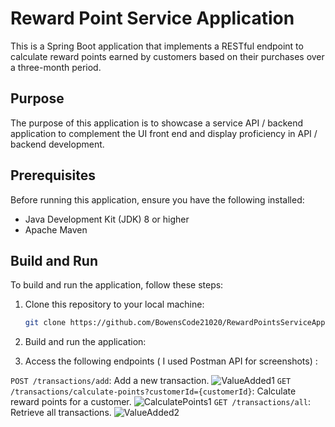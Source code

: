 # Reward Point Service Application

This is a Spring Boot application that implements a RESTful endpoint to calculate reward points earned by customers based on their purchases over a three-month period.
## Purpose

The purpose of this application is to showcase a service API / backend application to complement the UI front end and display proficiency in API / backend development.

## Prerequisites

Before running this application, ensure you have the following installed:

- Java Development Kit (JDK) 8 or higher
- Apache Maven

## Build and Run

To build and run the application, follow these steps:

1. Clone this repository to your local machine:
   ```sh
   git clone https://github.com/BowensCode21020/RewardPointsServiceApplication.git
2. Build and run the application:

3. Access the following endpoints ( I used Postman API for screenshots) :

`POST /transactions/add`: Add a new transaction.
![ValueAdded1](https://github.com/BowensCode21020/RewardPointsServiceApplication/assets/74689536/d8fe09d5-b152-46af-bce1-ba9fc51d8513)
`GET /transactions/calculate-points?customerId={customerId}`: Calculate reward points for a customer.
![CalculatePoints1](https://github.com/BowensCode21020/RewardPointsServiceApplication/assets/74689536/3fb0c326-10e2-4027-bd82-9d94dcc0d164)
`GET /transactions/all`: Retrieve all transactions.
![ValueAdded2](https://github.com/BowensCode21020/RewardPointsServiceApplication/assets/74689536/9952ddd0-66f8-404f-b021-c237c15eb8d9)
